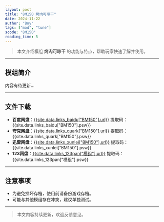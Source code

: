 ```yaml
---
layout: post
title: "BM150 烤肉可晾干"
date: 2024-11-22
author: "Bny"
tags: ["mod", "tune"]
scode: "BM150"
reading_time: 5
---
```


> 本文介绍模组 **烤肉可晾干** 的功能与特点，帮助玩家快速了解并使用。

---

## 模组简介

内容有待更新...

---

## 文件下载
- **百度网盘**：[{{site.data.links_baidu["BM150"].url}}]({{site.data.links_baidu["BM150"].url}}) 提取码：{{site.data.links_baidu["BM150"].psw}}
- **夸克网盘**：[{{site.data.links_quark["BM150"].url}}]({{site.data.links_quark["BM150"].url}}) 提取码：{{site.data.links_quark["BM150"].psw}}
- **迅雷网盘**：[{{site.data.links_xunlei["BM150"].url}}]({{site.data.links_xunlei["BM150"].url}}) 提取码：{{site.data.links_xunlei["BM150"].psw}}
- **123网盘**：[{{site.data.links_123pan["模组"].url}}]({{site.data.links_123pan["模组"].url}}) 提取码：{{site.data.links_123pan["模组"].psw}}

---

## 注意事项
- 为避免损坏存档，使用前请备份游戏存档。
- 可能与其他模组存在冲突，建议单独测试。

---

> 本文内容持续更新，欢迎反馈意见。
